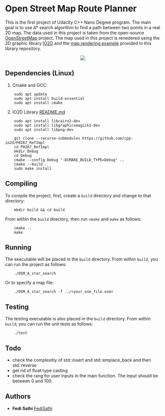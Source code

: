 # Open Street Map Route Planner
This is the first project of Udacity C++ Nano Degree program. The main goal is to use A* search algorithm to find a path between two points in a real 2D map. The data used in this project is taken from the open-source [OpenStreetMap](https://www.openstreetmap.org/#map=12/51.4499/5.5622) project. The map used in this project is renedered using the 2D graphic library [IO2D](https://github.com/cpp-io2d/P0267_RefImpl) and the [map rendering example](https://github.com/cpp-io2d/P0267_RefImpl/tree/master/P0267_RefImpl/Samples/maps) provided in this library repository.


<p align="center">
<img align="center" src="https://user-images.githubusercontent.com/45536639/195708959-e855066a-b15c-41df-9c90-f914ed576def.png"> 
</p>

## Dependencies (Linux)
1. Cmake and GCC:
```
    sudo apt update
    sudo apt install build-essential
    sudo apt install cmake
```

2. IO2D Library [README.md](https://github.com/cpp-io2d/P0267_RefImpl)
```
	sudo apt install libcairo2-dev
	sudo apt install libgraphicsmagick1-dev
	sudo apt install libpng-dev

	git clone --recurse-submodules https://github.com/cpp-io2d/P0267_RefImpl
	cd P0267_RefImpl
	mkdir Debug
	cd Debug
	cmake --config Debug "-DCMAKE_BUILD_TYPE=Debug" ..
	cmake --build .
	sudo make install
```

## Compiling
To compile the project, first, create a `build` directory and change to that directory:
```
    mkdir build && cd build
```
From within the `build` directory, then run `cmake` and `make` as follows:
```
    cmake ..
    make
```
## Running
The executable will be placed in the `build` directory. From within `build`, you can run the project as follows:
```
    ./OSM_A_star_search
```
Or to specify a map file:
```
    ./OSM_A_star_search -f ../<your_osm_file.osm>
```

## Testing

The testing executable is also placed in the `build` directory. From within `build`, you can run the unit tests as follows:
```
    ./test
```
## Todo
- check the complexitiy of std::insert and std::emplace_back and then std::reverse
- get rid of float type casting
- check the rang for user inputs in the main function. The input should be between 0 and 100.



## Authors

* **Fedi Salhi** [FediSalhi](https://www.linkedin.com/in/fedisalhi/)

